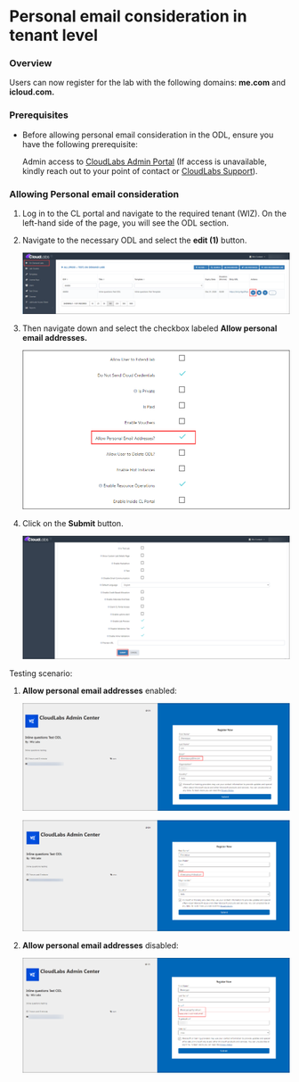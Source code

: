 # Personal email consideration in tenant level

### Overview

Users can now register for the lab with the following domains: **me.com** and **icloud.com.**

### Prerequisites

- Before allowing personal email consideration in the ODL, ensure you have the following prerequisite:
  
  Admin access to [CloudLabs Admin Portal](https://admin.cloudlabs.ai/) (If access is unavailable, kindly reach out to your point of contact or [CloudLabs Support](https://docs.cloudlabs.ai/RequestSupport)).

### Allowing Personal email consideration

1. Log in to the CL portal and navigate to the required tenant (WIZ). On the left-hand side of the page, you will see the ODL section.

2. Navigate to the necessary ODL and select the **edit (1)** button.

   ![](./img/01.png)

3. Then navigate down and select the checkbox labeled **Allow personal email addresses.**

   ![](./img/02.png)

4. Click on the **Submit** button.

   ![](./img/03.png)

Testing scenario:

1. **Allow personal email addresses** enabled:

   ![](./img/04.png)

   ![](./img/05.png)

2. **Allow personal email addresses** disabled:
   
   ![](./img/06.png)
